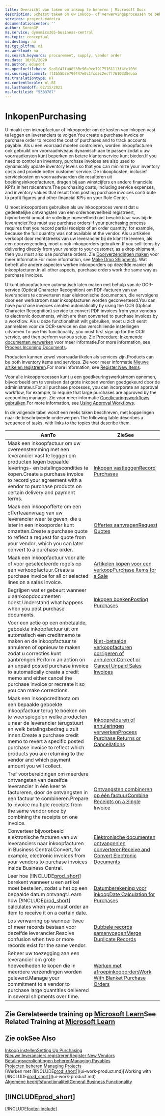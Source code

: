 ```yaml
---
title: Overzicht van taken om inkoop te beheren | Microsoft Docs
description: Schetst taken om uw inkoop- of verwervingsprocessen te beheren, onder andere hoe inkoopfacturen en inkooporders werken.
services: project-madeira
documentationcenter: ''
author: SorenGP
ms.service: dynamics365-business-central
ms.topic: conceptual
ms.devlang: na
ms.tgt_pltfrm: na
ms.workload: na
ms.search.keywords: procurement, supply, vendor order
ms.date: 10/01/2020
ms.author: edupont
ms.openlocfilehash: 9cd1f47fa00539c96a9ee79175161113f4fe103f
ms.sourcegitcommit: ff2b55b7e790447e0c1fcd5c2ec7f7610338ebaa
ms.translationtype: HT
ms.contentlocale: nl-BE
ms.lasthandoff: 02/15/2021
ms.locfileid: "5383787"
---
```

# <a name="purchasing"></a><span data-ttu-id="5250c-103">Inkopen</span><span class="sxs-lookup"><span data-stu-id="5250c-103">Purchasing</span></span>
<span data-ttu-id="5250c-104">U maakt een inkoopfactuur of inkooporder om de kosten van inkopen vast te leggen en leveranciers te volgen.</span><span class="sxs-lookup"><span data-stu-id="5250c-104">You create a purchase invoice or purchase order to record the cost of purchases and to track accounts payable.</span></span> <span data-ttu-id="5250c-105">Als u een voorraad moeten controleren, worden inkoopfacturen ook gebruikt om voorraadniveaus dynamisch aan te passen zodat u uw voorraadkosten kunt beperken en betere klantenservice kunt bieden.</span><span class="sxs-lookup"><span data-stu-id="5250c-105">If you need to control an inventory, purchase invoices are also used to dynamically update inventory levels so that you can minimize your inventory costs and provide better customer service.</span></span> <span data-ttu-id="5250c-106">De inkoopkosten, inclusief servicekosten en voorraadwaarden die resulteren uit boekingsinkoopfacturen, dragen bij aan winstcijfers en andere financiële KPI's in het rolcentrum.</span><span class="sxs-lookup"><span data-stu-id="5250c-106">The purchasing costs, including service expenses, and inventory values that result from posting purchase invoices contribute to profit figures and other financial KPIs on your Role Center.</span></span>

<span data-ttu-id="5250c-107">U moet inkooporders gebruiken als uw inkoopproces vereist dat u gedeeltelijke ontvangsten van een orderhoeveelheid registreert, bijvoorbeeld omdat de volledige hoeveelheid niet beschikbaar was bij de leverancier.</span><span class="sxs-lookup"><span data-stu-id="5250c-107">You must use purchase orders if your purchasing process requires that you record partial receipts of an order quantity, for example, because the full quantity was not available at the vendor.</span></span> <span data-ttu-id="5250c-108">Als u artikelen verkoopt door rechtstreeks van uw leverancier bij de klant te leveren, als een doorverzending, moet u ook inkooporders gebruiken.</span><span class="sxs-lookup"><span data-stu-id="5250c-108">If you sell items by delivering directly from your vendor to your customer, as a drop shipment, then you must also use purchase orders.</span></span> <span data-ttu-id="5250c-109">Zie [Doorverzendingen maken](sales-how-drop-shipment.md) voor meer informatie.</span><span class="sxs-lookup"><span data-stu-id="5250c-109">For more information, see [Make Drop Shipments](sales-how-drop-shipment.md).</span></span> <span data-ttu-id="5250c-110">Wat betreft alle andere aspecten werken inkooporders op dezelfde manier als inkoopfacturen.</span><span class="sxs-lookup"><span data-stu-id="5250c-110">In all other aspects, purchase orders work the same way as purchase invoices.</span></span>

<span data-ttu-id="5250c-111">U kunt inkoopfacturen automatisch laten maken met behulp van de OCR-service (Optical Character Recognition) om PDF-facturen van uw leveranciers te converteren naar elektronische documenten, die vervolgens door een werkstroom naar inkoopfacturen worden geconverteerd.</span><span class="sxs-lookup"><span data-stu-id="5250c-111">You can have purchase invoices created automatically by using the OCR (Optical Character Recognition) service to convert PDF invoices from your vendors to electronic documents, which are then converted to purchase invoices by a workflow.</span></span> <span data-ttu-id="5250c-112">Als u deze functionaliteit wilt gebruiken, moet u zich eerst aanmelden voor de OCR-service en dan verschillende instellingen uitvoeren.</span><span class="sxs-lookup"><span data-stu-id="5250c-112">To use this functionality, you must first sign up for the OCR service, and then perform various setup.</span></span> <span data-ttu-id="5250c-113">Zie [Procedure: Inkomende documenten verwerken](across-process-income-documents.md) voor meer informatie.</span><span class="sxs-lookup"><span data-stu-id="5250c-113">For more information, see [Process Incoming Documents](across-process-income-documents.md).</span></span>      

<span data-ttu-id="5250c-114">Producten kunnen zowel voorraadartikelen als services zijn.</span><span class="sxs-lookup"><span data-stu-id="5250c-114">Products can be both inventory items and services.</span></span> <span data-ttu-id="5250c-115">Zie voor meer informatie [Nieuwe artikelen registreren](inventory-how-register-new-items.md).</span><span class="sxs-lookup"><span data-stu-id="5250c-115">For more information, see [Register New Items](inventory-how-register-new-items.md).</span></span>

<span data-ttu-id="5250c-116">Voor alle inkoopprocessen kunt u een goedkeuringswerkstroom opnemen, bijvoorbeeld om te vereisen dat grote inkopen worden goedgekeurd door de administrateur.</span><span class="sxs-lookup"><span data-stu-id="5250c-116">For all purchase processes, you can incorporate an approval workflow, for example, to require that large purchases are approved by the accounting manager.</span></span> <span data-ttu-id="5250c-117">Zie voor meer informatie [Goedkeuringsworkflows gebruiken](across-how-use-approval-workflows.md).</span><span class="sxs-lookup"><span data-stu-id="5250c-117">For more information, see [Using Approval Workflows](across-how-use-approval-workflows.md).</span></span>

<span data-ttu-id="5250c-118">In de volgende tabel wordt een reeks taken beschreven, met koppelingen naar de beschrijvende onderwerpen.</span><span class="sxs-lookup"><span data-stu-id="5250c-118">The following table describes a sequence of tasks, with links to the topics that describe them.</span></span>

| <span data-ttu-id="5250c-119">Aan</span><span class="sxs-lookup"><span data-stu-id="5250c-119">To</span></span> | <span data-ttu-id="5250c-120">Zie</span><span class="sxs-lookup"><span data-stu-id="5250c-120">See</span></span> |
| --- | --- |
| <span data-ttu-id="5250c-121">Maak een inkoopfactuur om uw overeenstemming met een leverancier vast te leggen om producten tegen bepaalde leverings- en betalingscondities te kopen.</span><span class="sxs-lookup"><span data-stu-id="5250c-121">Create a purchase invoice to record your agreement with a vendor to purchase products on certain delivery and payment terms.</span></span> |[<span data-ttu-id="5250c-122">Inkopen vastleggen</span><span class="sxs-lookup"><span data-stu-id="5250c-122">Record Purchases</span></span>](purchasing-how-record-purchases.md) |
|<span data-ttu-id="5250c-123">Maak een inkoopofferte om een offerteaanvraag van uw leverancier weer te geven, die u later in een inkooporder kunt omzetten.</span><span class="sxs-lookup"><span data-stu-id="5250c-123">Create a purchase quote to reflect a request for quote from your vendor, which you can later convert to a purchase order.</span></span>|[<span data-ttu-id="5250c-124">Offertes aanvragen</span><span class="sxs-lookup"><span data-stu-id="5250c-124">Request Quotes</span></span>](purchasing-how-request-quotes.md)|
| <span data-ttu-id="5250c-125">Maak een inkoopfactuur voor alle of voor geselecteerde regels op een verkoopfactuur.</span><span class="sxs-lookup"><span data-stu-id="5250c-125">Create a purchase invoice for all or selected lines on a sales invoice.</span></span> |[<span data-ttu-id="5250c-126">Artikelen kopen voor een verkoop</span><span class="sxs-lookup"><span data-stu-id="5250c-126">Purchase Items for a Sale</span></span>](purchasing-how-purchase-products-sale.md) |
|<span data-ttu-id="5250c-127">Begrijpen wat er gebeurt wanneer u aankoopdocumenten boekt.</span><span class="sxs-lookup"><span data-stu-id="5250c-127">Understand what happens when you post purchase documents.</span></span>|[<span data-ttu-id="5250c-128">Inkopen boeken</span><span class="sxs-lookup"><span data-stu-id="5250c-128">Posting Purchases</span></span>](ui-post-purchases.md)|
| <span data-ttu-id="5250c-129">Voer een actie op een onbetaalde, geboekte inkoopfactuur uit om automatisch een creditmemo te maken en de inkoopfactuur te annuleren of opnieuw te maken zodat u correcties kunt aanbrengen.</span><span class="sxs-lookup"><span data-stu-id="5250c-129">Perform an action on an unpaid posted purchase invoice to automatically create a credit memo and either cancel the purchase invoice or recreate it so you can make corrections.</span></span> |[<span data-ttu-id="5250c-130">Niet-betaalde verkoopfacturen corrigeren of annuleren</span><span class="sxs-lookup"><span data-stu-id="5250c-130">Correct or Cancel Unpaid Sales Invoices</span></span>](purchasing-how-correct-cancel-unpaid-purchase-invoices.md) |
| <span data-ttu-id="5250c-131">Maak een inkoopcreditnota om een bepaalde geboekte inkoopfactuur terug te boeken om te weerspiegelen welke producten u naar de leverancier terugstuurt en welk betalingsbedrag u zult innen.</span><span class="sxs-lookup"><span data-stu-id="5250c-131">Create a purchase credit memo to revert a specific posted purchase invoice to reflect which products you are returning to the vendor and which payment amount you will collect.</span></span> |[<span data-ttu-id="5250c-132">Inkoopretouren of annuleringen verwerken</span><span class="sxs-lookup"><span data-stu-id="5250c-132">Process Purchase Returns or Cancellations</span></span>](purchasing-how-register-new-vendors.md) |
|<span data-ttu-id="5250c-133">Tref voorbereidingen om meerdere ontvangsten van dezelfde leverancier in één keer te factureren, door de ontvangsten in een factuur te combineren.</span><span class="sxs-lookup"><span data-stu-id="5250c-133">Prepare to invoice multiple receipts from the same vendor once by combining the receipts on one invoice.</span></span>|[<span data-ttu-id="5250c-134">Ontvangsten combineren op één factuur</span><span class="sxs-lookup"><span data-stu-id="5250c-134">Combine Receipts on a Single Invoice</span></span>](purchasing-how-to-combine-receipts.md)|
|<span data-ttu-id="5250c-135">Converteer bijvoorbeeld elektronische facturen van uw leveranciers naar inkoopfacturen in Business Central.</span><span class="sxs-lookup"><span data-stu-id="5250c-135">Convert, for example, electronic invoices from your vendors to purchase invoices inside Business Central.</span></span>|[<span data-ttu-id="5250c-136">Elektronische documenten ontvangen en converteren</span><span class="sxs-lookup"><span data-stu-id="5250c-136">Receive and Convert Electronic Documents</span></span>](purchasing-how-to-receive-and-convert-electronic-documents.md)|
| <span data-ttu-id="5250c-137">Leer hoe [!INCLUDE[prod_short](includes/prod_short.md)] berekent wanneer u een artikel moet bestellen, zodat u het op een bepaalde datum ontvangt.</span><span class="sxs-lookup"><span data-stu-id="5250c-137">Learn how [!INCLUDE[prod_short](includes/prod_short.md)] calculates when you must order an item to receive it on a certain date.</span></span>|[<span data-ttu-id="5250c-138">Datumberekening voor inkoop</span><span class="sxs-lookup"><span data-stu-id="5250c-138">Date Calculation for Purchases</span></span>](purchasing-date-calculation-for-purchases.md)|
|<span data-ttu-id="5250c-139">Los verwarring op wanneer twee of meer records bestaan voor dezelfde leverancier.</span><span class="sxs-lookup"><span data-stu-id="5250c-139">Resolve confusion when two or more records exist for the same vendor.</span></span>|[<span data-ttu-id="5250c-140">Dubbele records samenvoegen</span><span class="sxs-lookup"><span data-stu-id="5250c-140">Merge Duplicate Records</span></span>](sales-how-merge-duplicate-records.md)|
|<span data-ttu-id="5250c-141">Beheer uw toezegging aan een leverancier om grote hoeveelheden te kopen die in meerdere verzendingen worden geleverd.</span><span class="sxs-lookup"><span data-stu-id="5250c-141">Manage your commitment to a vendor to purchase large quantities delivered in several shipments over time.</span></span>|[<span data-ttu-id="5250c-142">Werken met afroepinkooporders</span><span class="sxs-lookup"><span data-stu-id="5250c-142">Work With Blanket Purchase Orders</span></span>](sales-how-to-create-blanket-sales-orders.md)|

## <a name="see-related-training-at-microsoft-learn"></a><span data-ttu-id="5250c-143">Zie Gerelateerde training op [Microsoft Learn](/learn/paths/purchase-items-services-dynamics-365-business-central/)</span><span class="sxs-lookup"><span data-stu-id="5250c-143">See Related Training at [Microsoft Learn](/learn/paths/purchase-items-services-dynamics-365-business-central/)</span></span>

## <a name="see-also"></a><span data-ttu-id="5250c-144">Zie ook</span><span class="sxs-lookup"><span data-stu-id="5250c-144">See Also</span></span>
[<span data-ttu-id="5250c-145">Inkoop instellen</span><span class="sxs-lookup"><span data-stu-id="5250c-145">Setting Up Purchasing</span></span>](purchasing-setup-purchasing.md)  
[<span data-ttu-id="5250c-146">Nieuwe leveranciers registreren</span><span class="sxs-lookup"><span data-stu-id="5250c-146">Register New Vendors</span></span>](purchasing-how-register-new-vendors.md)  
[<span data-ttu-id="5250c-147">Betalingsverplichtingen beheren</span><span class="sxs-lookup"><span data-stu-id="5250c-147">Managing Payables</span></span>](payables-manage-payables.md)  
<span data-ttu-id="5250c-148">[Projecten beheren](projects-manage-projects.md)  </span><span class="sxs-lookup"><span data-stu-id="5250c-148">[Managing Projects](projects-manage-projects.md)  </span></span>  
<span data-ttu-id="5250c-149">[Werken met [!INCLUDE[prod_short](includes/prod_short.md)]](ui-work-product.md)</span><span class="sxs-lookup"><span data-stu-id="5250c-149">[Working with [!INCLUDE[prod_short](includes/prod_short.md)]](ui-work-product.md)</span></span>  
[<span data-ttu-id="5250c-150">Algemene bedrijfsfunctionaliteit</span><span class="sxs-lookup"><span data-stu-id="5250c-150">General Business Functionality</span></span>](ui-across-business-areas.md)

## [!INCLUDE[prod_short](includes/free_trial_md.md)]  


[!INCLUDE[footer-include](includes/footer-banner.md)]